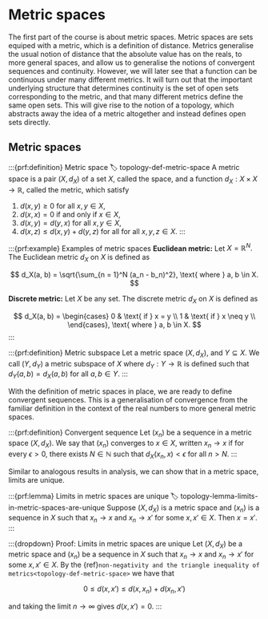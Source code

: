 # Metric spaces

The first part of the course is about metric spaces.
Metric spaces are sets equiped with a metric, which is a definition of distance.
Metrics generalise the usual notion of distance that the absolute value has on the reals, to more general spaces, and allow us to generalise the notions of convergent sequences and continuity.
However, we will later see that a function can be continuous under many different metrics.
It will turn out that the important underlying structure that determines continuity is the set of open sets corresponding to the metric, and that many different metrics define the same open sets.
This will give rise to the notion of a topology, which abstracts away the idea of a metric altogether and instead defines open sets directly.


## Metric spaces

:::{prf:definition} Metric space
:label: topology-def-metric-space
A metric space is a pair $(X, d_X)$ of a set $X,$ called the space, and a function $d_X: X \times X \to \mathbb{R},$ called the metric, which satisfy

1. $d(x, y) \geq 0$ for all $x, y \in X,$
2. $d(x, x) = 0$ if and only if $x \in X,$
3. $d(x, y) = d(y, x)$ for all $x, y \in X,$
4. $d(x, z) \leq d(x, y) + d(y, z)$ for all for all $x, y, z \in X.$
:::


:::{prf:example} Examples of metric spaces
__Euclidean metric:__
Let $X = \mathbb{R}^N.$
The Euclidean metric $d_X$ on $X$ is defined as 

$$ d_X(a, b) = \sqrt{\sum_{n = 1}^N (a_n - b_n)^2}, \text{ where } a, b \in X. $$

__Discrete metric:__
Let $X$ be any set.
The discrete metric $d_X$ on $X$ is defined as 

$$ d_X(a, b) = \begin{cases} 0 & \text{ if } x = y \\ 1 & \text{ if } x \neq y \\  \end{cases}, \text{ where } a, b \in X. $$
:::


:::{prf:definition} Metric subspace
Let a metric space $(X, d_X),$ and $Y \subseteq X.$
We call $(Y, d_Y)$ a metric subspace of $X$ where $d_Y: Y \to \mathbb{R}$ is defined such that $d_Y(a, b) = d_X(a, b)$ for all $a, b \in Y.$
:::

With the definition of metric spaces in place, we are ready to define convergent sequences.
This is a generalisation of convergence from the familiar definition in the context of the real numbers to more general metric spaces.


:::{prf:definition} Convergent sequence
Let $(x_n)$ be a sequence in a metric space $(X, d_X).$
We say that $(x_n)$ converges to $x \in X,$ written $x_n \to x$ if for every $\epsilon > 0,$ there exists $N \in \mathbb{N}$ such that $d_X(x_n, x) < \epsilon$ for all $n > N.$
:::

Similar to analogous results in analysis, we can show that in a metric space, limits are unique.


:::{prf:lemma} Limits in metric spaces are unique
:label: topology-lemma-limits-in-metric-spaces-are-unique
Suppose $(X, d_X)$ is a metric space and $(x_n)$ is a sequence in $X$ such that $x_n \to x$ and $x_n \to x'$ for some $x, x' \in X.$
Then $x = x'.$
:::

:::{dropdown} Proof: Limits in metric spaces are unique
Let $(X, d_X)$ be a metric space and $(x_n)$ be a sequence in $X$ such that $x_n \to x$ and $x_n \to x'$ for some $x, x' \in X.$
By the {ref}`non-negativity and the triangle inequality of metrics<topology-def-metric-space>` we have that

$$ 0 \leq d(x, x') \leq d(x, x_n) + d(x_n, x') $$

and taking the limit $n \to \infty$ gives $d(x, x') = 0.$
:::


